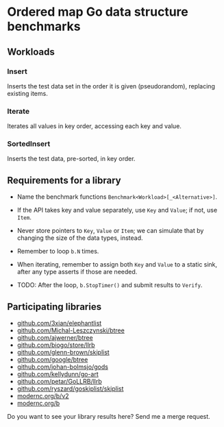 # Ordered map Go data structure benchmarks

## Workloads

### Insert

Inserts the test data set in the order it is given (pseudorandom),
replacing existing items.

### Iterate

Iterates all values in key order, accessing each key and value.

### SortedInsert

Inserts the test data, pre-sorted, in key order.


## Requirements for a library

  - Name the benchmark functions
    `Benchmark<Workload>[_<Alternative>]`.

  - If the API takes key and value separately, use `Key` and `Value`;
    if not, use `Item`.

  - Never store pointers to `Key`, `Value` or `Item`; we can simulate
	that by changing the size of the data types, instead.

  - Remember to loop `b.N` times.

  - When iterating, remember to assign both `Key` and `Value` to a static sink,
	after any type asserts if those are needed.

  - TODO: After the loop, `b.StopTimer()` and submit results to `Verify`.

## Participating libraries

- [github.com/3xian/elephantlist](https://github.com/3xian/elephantlist)
- [github.com/Michal-Leszczynski/btree](https://github.com/Michal-Leszczynski/btree)
- [github.com/ajwerner/btree](https://github.com/ajwerner/btree)
- [github.com/biogo/store/llrb](https://github.com/biogo/store)
- [github.com/glenn-brown/skiplist](https://github.com/glenn-brown/skiplist)
- [github.com/google/btree](https://github.com/google/btree)
- [github.com/johan-bolmsjo/gods](https://github.com/johan-bolmsjo/gods)
- [github.com/kellydunn/go-art](https://github.com/kellydunn/go-art)
- [github.com/petar/GoLLRB/llrb](https://github.com/petar/GoLLRB)
- [github.com/ryszard/goskiplist/skiplist](https://github.com/ryszard/goskiplist)
- [modernc.org/b/v2](https://gitlab.com/cznic/b/v2)
- [modernc.org/b](https://gitlab.com/cznic/b)

Do you want to see your library results here? Send me a merge request.
